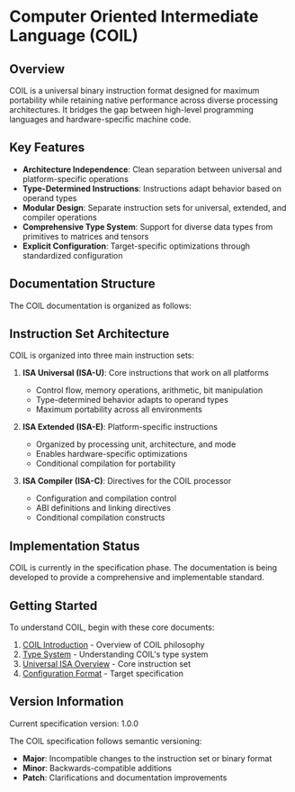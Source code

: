 # Computer Oriented Intermediate Language (COIL)

## Overview

COIL is a universal binary instruction format designed for maximum portability while retaining native performance across diverse processing architectures. It bridges the gap between high-level programming languages and hardware-specific machine code.

## Key Features

- **Architecture Independence**: Clean separation between universal and platform-specific operations
- **Type-Determined Instructions**: Instructions adapt behavior based on operand types
- **Modular Design**: Separate instruction sets for universal, extended, and compiler operations
- **Comprehensive Type System**: Support for diverse data types from primitives to matrices and tensors
- **Explicit Configuration**: Target-specific optimizations through standardized configuration

## Documentation Structure

The COIL documentation is organized as follows:

## Instruction Set Architecture

COIL is organized into three main instruction sets:

1. **ISA Universal (ISA-U)**: Core instructions that work on all platforms
   - Control flow, memory operations, arithmetic, bit manipulation
   - Type-determined behavior adapts to operand types
   - Maximum portability across all environments

2. **ISA Extended (ISA-E)**: Platform-specific instructions
   - Organized by processing unit, architecture, and mode
   - Enables hardware-specific optimizations
   - Conditional compilation for portability

3. **ISA Compiler (ISA-C)**: Directives for the COIL processor
   - Configuration and compilation control
   - ABI definitions and linking directives
   - Conditional compilation constructs

## Implementation Status

COIL is currently in the specification phase. The documentation is being developed to provide a comprehensive and implementable standard.

## Getting Started

To understand COIL, begin with these core documents:

1. [COIL Introduction](./coil-docs/index.md) - Overview of COIL philosophy
2. [Type System](./coil-docs/type.md) - Understanding COIL's type system
3. [Universal ISA Overview](./coil-docs/isa-u/overview.md) - Core instruction set
4. [Configuration Format](./coil-docs/core/config-format.md) - Target specification

## Version Information

Current specification version: 1.0.0

The COIL specification follows semantic versioning:
- **Major**: Incompatible changes to the instruction set or binary format
- **Minor**: Backwards-compatible additions
- **Patch**: Clarifications and documentation improvements